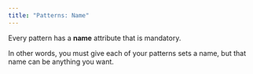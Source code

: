 ```yaml
---
title: "Patterns: Name"
---
```


Every pattern has a **name** attribute that is mandatory.

In other words, you must give each of your patterns sets a name, but that name can be anything you want.

